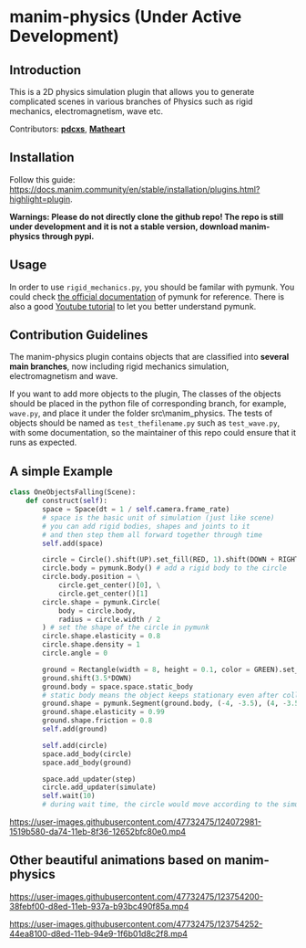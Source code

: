 # manim-physics (Under Active Development)
## Introduction
This is a 2D physics simulation plugin that allows you to generate complicated scenes in various branches of Physics such as rigid mechanics, electromagnetism, wave etc.

Contributors: [**pdcxs**](https://github.com/pdcxs), [**Matheart**](https://github.com/Matheart)

## Installation
Follow this guide: https://docs.manim.community/en/stable/installation/plugins.html?highlight=plugin. 

**Warnings: Please do not directly clone the github repo! The repo is still under development and it is not a stable version, download manim-physics through pypi.**

## Usage
In order to use `rigid_mechanics.py`, you should be familar with pymunk. You could check [the official documentation](http://www.pymunk.org/en/latest/pymunk.html) of pymunk for reference. There is also a good [Youtube tutorial](https://youtu.be/pRk---rdrbo ) to let you better understand pymunk.

## Contribution Guidelines
The manim-physics plugin contains objects that are classified into **several main branches**, now including rigid mechanics simulation, electromagnetism and wave. 

If you want to add more objects to the plugin, The classes of the objects should be placed in the python file of corresponding branch, for example, `wave.py`, and place it under the folder src\manim_physics. The tests of objects should be named as `test_thefilename.py` such as `test_wave.py`, with some documentation, so the maintainer of this repo could ensure that it runs as expected.

## A simple Example 

```py
class OneObjectsFalling(Scene):
    def construct(self):
        space = Space(dt = 1 / self.camera.frame_rate) 
        # space is the basic unit of simulation (just like scene)
        # you can add rigid bodies, shapes and joints to it 
        # and then step them all forward together through time
        self.add(space)

        circle = Circle().shift(UP).set_fill(RED, 1).shift(DOWN + RIGHT)
        circle.body = pymunk.Body() # add a rigid body to the circle
        circle.body.position = \
            circle.get_center()[0], \
            circle.get_center()[1]
        circle.shape = pymunk.Circle(
            body = circle.body,
            radius = circle.width / 2
        ) # set the shape of the circle in pymunk
        circle.shape.elasticity = 0.8
        circle.shape.density = 1
        circle.angle = 0

        ground = Rectangle(width = 8, height = 0.1, color = GREEN).set_fill(GREEN, 1)
        ground.shift(3.5*DOWN)
        ground.body = space.space.static_body 
        # static body means the object keeps stationary even after collision
        ground.shape = pymunk.Segment(ground.body, (-4, -3.5), (4, -3.5), 0.1)
        ground.shape.elasticity = 0.99
        ground.shape.friction = 0.8
        self.add(ground)

        self.add(circle)
        space.add_body(circle)
        space.add_body(ground)

        space.add_updater(step)
        circle.add_updater(simulate)
        self.wait(10)
        # during wait time, the circle would move according to the simulate updater
```

https://user-images.githubusercontent.com/47732475/124072981-1519b580-da74-11eb-8f36-12652bfc80e0.mp4


## Other beautiful animations based on manim-physics

https://user-images.githubusercontent.com/47732475/123754200-38febf00-d8ed-11eb-937a-b93bc490f85a.mp4



https://user-images.githubusercontent.com/47732475/123754252-44ea8100-d8ed-11eb-94e9-1f6b01d8c2f8.mp4
